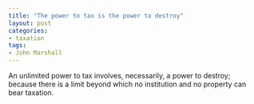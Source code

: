 ```yaml
---
title: "The power to tax is the power to destroy"
layout: post
categories:
- taxation
tags:
- John Marshall
---
```


An unlimited power to tax involves, necessarily, a power to destroy; because there is a limit beyond which no institution and no property can bear taxation.